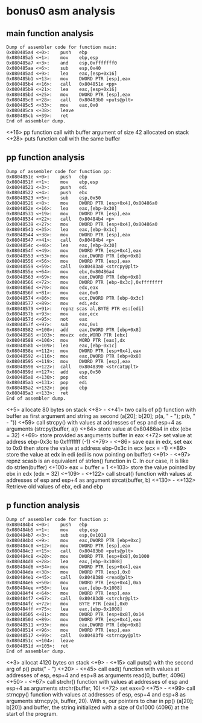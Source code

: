 # bonus0 asm analysis

## main function analysis

    Dump of assembler code for function main:
    0x080485a4 <+0>:	push   ebp
    0x080485a5 <+1>:	mov    ebp,esp
    0x080485a7 <+3>:	and    esp,0xfffffff0
    0x080485aa <+6>:	sub    esp,0x40
    0x080485ad <+9>:	lea    eax,[esp+0x16]
    0x080485b1 <+13>:	mov    DWORD PTR [esp],eax
    0x080485b4 <+16>:	call   0x804851e <pp>
    0x080485b9 <+21>:	lea    eax,[esp+0x16]
    0x080485bd <+25>:	mov    DWORD PTR [esp],eax
    0x080485c0 <+28>:	call   0x80483b0 <puts@plt>
    0x080485c5 <+33>:	mov    eax,0x0
    0x080485ca <+38>:	leave  
    0x080485cb <+39>:	ret    
    End of assembler dump.

<+16> pp function call with buffer argument of size 42 allocated on stack
<+28> puts function call with the same buffer

## pp function analysis

    Dump of assembler code for function pp:
    0x0804851e <+0>:	push   ebp
    0x0804851f <+1>:	mov    ebp,esp
    0x08048521 <+3>:	push   edi
    0x08048522 <+4>:	push   ebx
    0x08048523 <+5>:	sub    esp,0x50
    0x08048526 <+8>:	mov    DWORD PTR [esp+0x4],0x80486a0
    0x0804852e <+16>:	lea    eax,[ebp-0x30]
    0x08048531 <+19>:	mov    DWORD PTR [esp],eax
    0x08048534 <+22>:	call   0x80484b4 <p>
    0x08048539 <+27>:	mov    DWORD PTR [esp+0x4],0x80486a0
    0x08048541 <+35>:	lea    eax,[ebp-0x1c]
    0x08048544 <+38>:	mov    DWORD PTR [esp],eax
    0x08048547 <+41>:	call   0x80484b4 <p>
    0x0804854c <+46>:	lea    eax,[ebp-0x30]
    0x0804854f <+49>:	mov    DWORD PTR [esp+0x4],eax
    0x08048553 <+53>:	mov    eax,DWORD PTR [ebp+0x8]
    0x08048556 <+56>:	mov    DWORD PTR [esp],eax
    0x08048559 <+59>:	call   0x80483a0 <strcpy@plt>
    0x0804855e <+64>:	mov    ebx,0x80486a4
    0x08048563 <+69>:	mov    eax,DWORD PTR [ebp+0x8]
    0x08048566 <+72>:	mov    DWORD PTR [ebp-0x3c],0xffffffff
    0x0804856d <+79>:	mov    edx,eax
    0x0804856f <+81>:	mov    eax,0x0
    0x08048574 <+86>:	mov    ecx,DWORD PTR [ebp-0x3c]
    0x08048577 <+89>:	mov    edi,edx
    0x08048579 <+91>:	repnz scas al,BYTE PTR es:[edi]
    0x0804857b <+93>:	mov    eax,ecx
    0x0804857d <+95>:	not    eax
    0x0804857f <+97>:	sub    eax,0x1
    0x08048582 <+100>:	add    eax,DWORD PTR [ebp+0x8]
    0x08048585 <+103>:	movzx  edx,WORD PTR [ebx]
    0x08048588 <+106>:	mov    WORD PTR [eax],dx
    0x0804858b <+109>:	lea    eax,[ebp-0x1c]
    0x0804858e <+112>:	mov    DWORD PTR [esp+0x4],eax
    0x08048592 <+116>:	mov    eax,DWORD PTR [ebp+0x8]
    0x08048595 <+119>:	mov    DWORD PTR [esp],eax
    0x08048598 <+122>:	call   0x8048390 <strcat@plt>
    0x0804859d <+127>:	add    esp,0x50
    0x080485a0 <+130>:	pop    ebx
    0x080485a1 <+131>:	pop    edi
    0x080485a2 <+132>:	pop    ebp
    0x080485a3 <+133>:	ret    
    End of assembler dump.

<+5> allocate 80 bytes on stack
<+8> - <+41> two calls of p() function with buffer as first argument and string as second (a[20]; b[20]; p(a, " - "); p(b, " - "))
<+59> call strcpy() with values at addresses of esp and esp+4 as arguments (strcpy(buffer, a))
<+64> store value at 0x80486a4 in ebx (ebx = 32)
<+69> store provided as arguments buffer in eax
<+72> set value at address ebp-0x3c to 0xffffffff (-1)
<+79> - <+86> save eax in edx, set eax to 0x0 then store the value at address ebp-0x3c in ecx (ecx = -1)
<+89> store the value at edx in edi (edi is now pointing on buffer)
<+91> - <+97> repnz scasb is an equivalent of strlen() function in C. In our case, it is like do strlen(buffer)
<+100> eax = buffer + 1
<+103> store the value pointed by ebx in edx (edx = 32)
<+109> - <+122> call strcat() function with values at addresses of esp and esp+4 as argument strcat(buffer, b)
<+130> - <+132> Retrieve old values of ebx, edi and ebp

## p function analysis

    Dump of assembler code for function p:
    0x080484b4 <+0>:	push   ebp
    0x080484b5 <+1>:	mov    ebp,esp
    0x080484b7 <+3>:	sub    esp,0x1018
    0x080484bd <+9>:	mov    eax,DWORD PTR [ebp+0xc]
    0x080484c0 <+12>:	mov    DWORD PTR [esp],eax
    0x080484c3 <+15>:	call   0x80483b0 <puts@plt>
    0x080484c8 <+20>:	mov    DWORD PTR [esp+0x8],0x1000
    0x080484d0 <+28>:	lea    eax,[ebp-0x1008]
    0x080484d6 <+34>:	mov    DWORD PTR [esp+0x4],eax
    0x080484da <+38>:	mov    DWORD PTR [esp],0x0
    0x080484e1 <+45>:	call   0x8048380 <read@plt>
    0x080484e6 <+50>:	mov    DWORD PTR [esp+0x4],0xa
    0x080484ee <+58>:	lea    eax,[ebp-0x1008]
    0x080484f4 <+64>:	mov    DWORD PTR [esp],eax
    0x080484f7 <+67>:	call   0x80483d0 <strchr@plt>
    0x080484fc <+72>:	mov    BYTE PTR [eax],0x0
    0x080484ff <+75>:	lea    eax,[ebp-0x1008]
    0x08048505 <+81>:	mov    DWORD PTR [esp+0x8],0x14
    0x0804850d <+89>:	mov    DWORD PTR [esp+0x4],eax
    0x08048511 <+93>:	mov    eax,DWORD PTR [ebp+0x8]
    0x08048514 <+96>:	mov    DWORD PTR [esp],eax
    0x08048517 <+99>:	call   0x80483f0 <strncpy@plt>
    0x0804851c <+104>:	leave  
    0x0804851d <+105>:	ret    
    End of assembler dump.

<+3> allocat 4120 bytes on stack
<+9> - <+15> call puts() with the second arg of p() puts(" - ")
<+20> - <+45> call ead() function with values at addresses of esp, esp+4 and esp+8 as arguments read(0, buffer, 4096)
<+50> - <+67> call strchr() function with values at addresses of esp and esp+4 as arguments strchr(buffer, 10)
<+72> set eax=0
<+75> - <+99> call strncpy() function with values at addresses of esp, esp+4 and esp+8 as arguments strncpy(s, buffer, 20). With s, our pointers to char in pp() (a[20]; b[20]) and buffer, the string initialized with a size of 0x1000 (4096) at the start of the program.